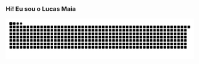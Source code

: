 ### Hi! Eu sou o Lucas Maia

![Snake animation](https://github.com/lucasmaia19/lucasmaia19/blob/output/github-contribution-grid-snake.svg)

